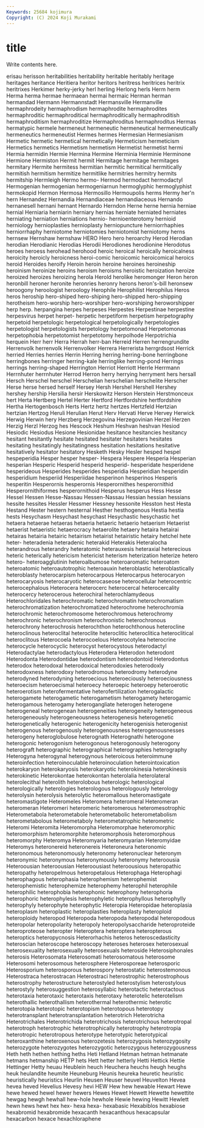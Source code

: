 ```yaml
---
Keywords: 25684 kojimura
Copyright: (C) 2024 Koji Murakami
---
```


# title

Write contents here.



erisau herisson heritabilities heritability heritable
heritably heritage heritages heritance Heritiera heritor heritors heritress heritrices heritrix
heritrixes Herkimer herky-jerky herl herling Herlong herls Herm herm Herma
herma hermae hermaean hermai hermaic Herman herman hermandad Hermann Hermannstadt
Hermansville Hermanville hermaphrodeity hermaphrodism hermaphrodite hermaphrodites hermaphroditic hermaphroditical hermaphroditically hermaphroditish
hermaphroditism hermaphroditize Hermaphroditus hermaphroditus Hermas hermatypic hermele hermeneut hermeneutic hermeneutical
hermeneutically hermeneutics hermeneutist Hermes hermes Hermesian Hermesianism Hermetic hermetic hermetical
hermetically Hermeticism hermeticism Hermetics hermetics Hermetism hermetism Hermetist hermetist hermi
Hermia hermidin Hermie Hermina Hermine Herminia Herminie Herminone Hermione Hermiston
Hermit hermit Hermitage hermitage hermitages hermitary Hermite hermitess hermitian hermitic
hermitical hermitically hermitish hermitism hermitize hermitlike hermitries hermitry hermits hermitship
Hermleigh Hermo hermo- Hermod hermodact hermodactyl Hermogenian hermogenian hermogeniarnun hermoglyphic
hermoglyphist hermokopid Hermon Hermosa Hermosillo Hermoupolis herms Hermy her'n hern
Hernandez Hernandia Hernandiaceae hernandiaceous Hernando hernanesell hernani hernant Hernardo Herndon
Herne herne hernia herniae hernial Herniaria herniarin herniary hernias herniate
herniated herniates herniating herniation herniations hernio- hernioenterotomy hernioid herniology hernioplasties
hernioplasty herniopuncture herniorrhaphies herniorrhaphy herniotome herniotomies herniotomist herniotomy herns hernsew
Hernshaw hernshaw HERO Hero hero heroarchy Herod Herodian herodian Herodianic
Herodias Herodii Herodiones herodionine Herodotus heroes heroess herohead herohood heroic
heroical heroically heroicalness heroicity heroicly heroicness heroi-comic heroicomic heroicomical heroics
heroid Heroides heroify Heroin heroin heroine heroines heroineship heroinism heroinize
heroins heroism heroisms heroistic heroization heroize heroized heroizes heroizing herola
Herold herolike heromonger Heron heron heronbill heroner heronite heronries heronry
herons heron's-bill heronsew heroogony heroologist heroology Herophile Herophilist Herophilus Heros
heros heroship hero-shiped hero-shiping hero-shipped hero-shipping herotheism hero-worship hero-worshiper hero-worshiping
heroworshipper herp herp. herpangina herpes herpeses Herpestes Herpestinae herpestine herpesvirus
herpet herpet- herpetic herpetiform herpetism herpetography herpetoid herpetologic herpetological herpetologically
herpetologies herpetologist herpetologists herpetology herpetomonad Herpetomonas herpetophobia herpetotomist herpetotomy herpolhode
Herpotrichia herquein Herr herr Herra Herrah herr-ban Herreid Herren herrengrundite
Herrenvolk herrenvolk Herrenvolker Herrera Herrerista herrgrdsost Herrick herried Herries herries
Herrin Herring herring herring-bone herringbone herringbones herringer herring-kale herringlike herring-pond
Herrings herrings herring-shaped Herrington Herriot Herriott Herrle Herrmann Herrnhuter herrnhuter
Herrod Herron herry herrying herryment hers hersall Hersch Herschel herschel
Herschelian herschelian herschelite Herscher Herse herse hersed herself Hersey Hersh
Hershel Hershell Hershey hershey hership Hersilia hersir Herskowitz Herson Herstein
Herstmonceux hert Herta Hertberg Hertel Herter Hertford Hertfordshire hertfordshire Hertha
Hertogenbosch Herts Hertz hertz hertzes Hertzfeld Hertzian hertzian Hertzog Heruli
Herulian Herut Herv Hervati Herve Hervey Herwick Herwig Herwin hery
Herzberg Herzegovina Herzegovinian Herzel Herzen Herzig Herzl Herzog hes Hescock
Heshum Heshvan heshvan Hesiod Hesiodic Hesiodus Hesione Hesionidae hesitance hesitancies
hesitancy hesitant hesitantly hesitate hesitated hesitater hesitaters hesitates hesitating hesitatingly
hesitatingness hesitation hesitations hesitative hesitatively hesitator hesitatory Hesketh Hesky Hesler
hesped hespel hespeperidia Hesper hesper hesper- Hespera Hespere Hesperia Hesperian
hesperian Hesperic Hesperid hesperid hesperid- hesperidate hesperidene hesperideous Hesperides hesperides
hesperidia Hesperidian hesperidin hesperidium hesperiid Hesperiidae hesperinon hesperinos Hesperis hesperitin
Hesperornis hesperornis Hesperornithes hesperornithid Hesperornithiformes hesperornithoid Hesperus hesperus Hess Hesse
Hessel Hessen Hesse-Nassau Hessen-Nassau Hessian hessian hessians hessite hessites Hessler
Hessmer Hessney hessonite Hesston hest Hesta Hestand Hester hestern hesternal
Hesther hesthogenous Hestia hestia hests Hesychasm Hesychast hesychast Hesychastic hesychastic
het hetaera hetaerae hetaeras hetaeria hetaeric hetaerio hetaerism Hetaerist hetaerist
hetaeristic hetaerocracy hetaerolite hetaery hetaira hetairai hetairas hetairia hetairic hetairism
hetairist hetairistic hetairy hetchel hete heter- heteradenia heteradenic heterakid Heterakis
Heteralocha heterandrous heterandry heteratomic heterauxesis heteraxial heterecious heteric heterically hetericism
hetericist heterism heterization heterize hetero hetero- heteroagglutinin heteroalbumose heteroaromatic heteroatom
heteroatomic heteroautotrophic heteroauxin heteroblastic heteroblastically heteroblasty heterocarpism heterocarpous Heterocarpus heterocaryon
heterocaryosis heterocaryotic heterocaseose heterocellular heterocentric heterocephalous Heterocera heterocerc heterocercal heterocercality
heterocercy heterocerous heterochiral heterochlamydeous Heterochloridales heterochromatic heterochromatin heterochromatism heterochromatization heterochromatized
heterochrome heterochromia heterochromic heterochromosome heterochromous heterochromy heterochronic heterochronism heterochronistic heterochronous
heterochrony heterochrosis heterochthon heterochthonous heterocline heteroclinous heteroclital heteroclite heteroclitic heteroclitica
heteroclitical heteroclitous Heterocoela heterocoelous Heterocotylea heterocrine heterocycle heterocyclic heterocyst heterocystous
heterodactyl Heterodactylae heterodactylous Heterodera Heterodon heterodont Heterodonta Heterodontidae heterodontism heterodontoid
Heterodontus heterodox heterodoxal heterodoxical heterodoxies heterodoxly heterodoxness heterodoxy heterodromous heterodromy
heterodyne heterodyned heterodyning heteroecious heteroeciously heteroeciousness heteroecism heteroecismal heteroecy heteroepic
heteroepy heteroerotic heteroerotism heterofermentative heterofertilization heterogalactic heterogamete heterogametic heterogametism heterogamety
heterogamic heterogamous heterogamy heterogangliate heterogen heterogene heterogeneal heterogenean heterogeneities heterogeneity
heterogeneous heterogeneously heterogeneousness heterogenesis heterogenetic heterogenetically heterogenic heterogenicity heterogenisis heterogenist
heterogenous heterogenously heterogenousness heterogenousnesses heterogeny heteroglobulose heterognath Heterognathi heterogone heterogonic
heterogonism heterogonous heterogonously heterogony heterograft heterographic heterographical heterographies heterography Heterogyna
heterogynal heterogynous heteroicous heteroimmune heteroinfection heteroinoculable heteroinoculation heterointoxication heterokaryon heterokaryosis
heterokaryotic heterokinesia heterokinesis heterokinetic Heterokontae heterokontan heterolalia heterolateral heterolecithal heterolith
heterolobous heterologic heterological heterologically heterologies heterologous heterologously heterology heterolysin heterolysis
heterolytic heteromallous heteromastigate heteromastigote Heteromeles Heteromera heteromeral Heteromeran heteromeran Heteromeri
heteromeric heteromerous heteromesotrophic Heterometabola heterometabole heterometabolic heterometabolism heterometabolous heterometaboly heterometatrophic
heterometric Heteromi Heteromita Heteromorpha Heteromorphae heteromorphic heteromorphism heteromorphite heteromorphosis heteromorphous
heteromorphy Heteromya Heteromyaria heteromyarian Heteromyidae Heteromys heteronereid heteronereis Heteroneura heteronomic
heteronomous heteronomously heteronomy heteronuclear heteronym heteronymic heteronymous heteronymously heteronymy heteroousia
Heteroousian heteroousian Heteroousiast heteroousious heteropathic heteropathy heteropelmous heteropetalous Heterophaga Heterophagi
heterophagous heterophasia heterophemism heterophemist heterophemistic heterophemize heterophemy heterophil heterophile heterophilic
heterophobia heterophonic heterophony heterophoria heterophoric heterophylesis heterophyletic heterophyllous heterophylly heterophyly
heterophyte heterophytic Heteropia Heteropidae heteroplasia heteroplasm heteroplastic heteroplasties heteroplasty heteroploid
heteroploidy heteropod Heteropoda heteropoda heteropodal heteropodous heteropolar heteropolarity heteropoly heteropolysaccharide
heteroproteide heteroproteose heteropter Heteroptera heteroptera heteropterous heteroptics heteropycnosis Heterorhachis heteros
heteroscedasticity heteroscian heteroscope heteroscopy heteroses heterosex heterosexual heterosexuality heterosexually heterosexuals
heteroside Heterosiphonales heterosis Heterosomata Heterosomati heterosomatous heterosome Heterosomi heterosomous heterosphere
Heterosporeae heterosporic Heterosporium heterosporous heterospory heterostatic heterostemonous Heterostraca heterostracan Heterostraci
heterostrophic heterostrophous heterostrophy heterostructure heterostyled heterostylism heterostylous heterostyly heterosuggestion heterosyllabic
heterotactic heterotactous heterotaxia heterotaxic heterotaxis heterotaxy heterotelic heterotelism heterothallic heterothallism
heterothermal heterothermic heterotic heterotopia heterotopic heterotopism heterotopous heterotopy heterotransplant heterotransplantation
heterotrich Heterotricha Heterotrichales Heterotrichida heterotrichosis heterotrichous heterotropal heterotroph heterotrophic heterotrophically
heterotrophy heterotropia heterotropic heterotropous heterotype heterotypic heterotypical heteroxanthine heteroxenous heterozetesis
heterozygosis heterozygosity heterozygote heterozygotes heterozygotic heterozygous heterozygousness Heth heth hethen
hething heths Heti Hetland Hetman hetman hetmanate hetmans hetmanship HETP
hets Hett hetter hetterly Hetti Hettick Hettie Hettinger Hetty heuau
Heublein heuch Heuchera heuchs heugh heughs heuk heulandite heumite Heuneburg
Heunis heureka heuretic heuristic heuristically heuristics Heurlin Heusen Heuser heuvel
Heuvelton Hevea hevea heved Hevelius Hevesy hevi HEW Hew hew
hewable Hewart Hewe hewe hewed hewel hewer hewers Hewes Hewet
Hewett Hewette hewettite hewgag hewgh hewhall hew-hole hewhole Hewie hewing
Hewitt Hewlett hewn hews hewt hex hex- hexa hexa- hexabasic
Hexabiblos hexabiose hexabromid hexabromide hexacanth hexacanthous hexacapsular hexacarbon hexace hexachloraphene
